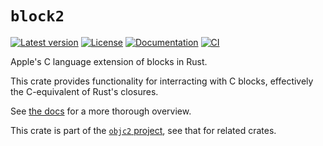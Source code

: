 # `block2`

[![Latest version](https://badgen.net/crates/v/block2)](https://crates.io/crates/block2)
[![License](https://badgen.net/badge/license/MIT/blue)](../LICENSE.txt)
[![Documentation](https://docs.rs/block2/badge.svg)](https://docs.rs/block2/)
[![CI](https://github.com/madsmtm/objc2/actions/workflows/ci.yml/badge.svg)](https://github.com/madsmtm/objc2/actions/workflows/ci.yml)

Apple's C language extension of blocks in Rust.

This crate provides functionality for interracting with C blocks, effectively
the C-equivalent of Rust's closures.

See [the docs](https://docs.rs/block2/) for a more thorough overview.

This crate is part of the [`objc2` project](https://github.com/madsmtm/objc2),
see that for related crates.
